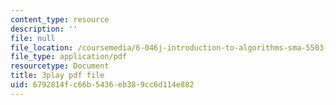 ```yaml
---
content_type: resource
description: ''
file: null
file_location: /coursemedia/6-046j-introduction-to-algorithms-sma-5503-fall-2005/6792814fc66b5436eb389cc6d114e882_Sygq1e0xWnM.pdf
file_type: application/pdf
resourcetype: Document
title: 3play pdf file
uid: 6792814f-c66b-5436-eb38-9cc6d114e882
---
```

